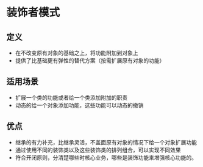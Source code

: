 # 装饰者模式
## 定义
+ 在不改变原有对象的基础之上，将功能附加到对象上
+ 提供了比基础更有弹性的替代方案（按需扩展原有对象的功能）
## 适用场景
+ 扩展一个类的功能或者给一个类添加附加的职责
+ 动态的给一个对象添加功能，这些功能可以动态的撤销
## 优点
+ 继承的有力补充，比继承灵活，不盖面原有对象的情况下给一个对象扩展功能
+ 通过使用不同的装饰类以及这些装饰类的排列组合，可以实现不同效果
+ 符合开闭原则，分清楚哪些时核心业务，哪些是装饰功能来增强核心功能的。